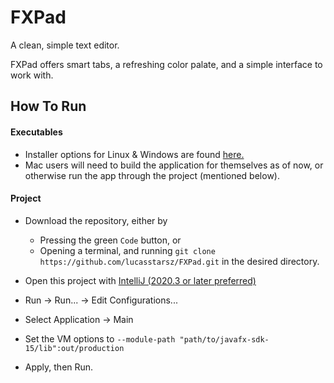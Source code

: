# FXPad

A clean, simple text editor.

FXPad offers smart tabs, a refreshing color palate, and a simple interface to work with.

## How To Run

#### Executables

- Installer options for Linux & Windows are found [here.](https://github.com/lucasstarsz/FXPad/releases)
- Mac users will need to build the application for themselves as of now, or otherwise run the app through the project (mentioned below).

#### Project

- Download the repository, either by
  - Pressing the green `Code` button, or 
  - Opening a terminal, and running `git clone https://github.com/lucasstarsz/FXPad.git` in the desired directory.
- Open this project with [IntelliJ (2020.3 or later preferred)](https://www.jetbrains.com/idea/download/)

- Run -> Run... -> Edit Configurations...
- Select Application -> Main
- Set the VM options to `--module-path "path/to/javafx-sdk-15/lib":out/production`
- Apply, then Run.
